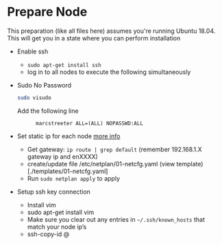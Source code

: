 # Prepare Node
This preparation (like all files here) assumes you're running Ubuntu 18.04.  This will get you in a state where you can perform installation

- Enable ssh
    - `sudo apt-get install ssh`
    - log in to all nodes to execute the following simultaneously
- Sudo No Password
	```bash
    sudo visudo
    ```
    Add the following line
	
    ```(Nano is opened) — add the following line, as the last line as the last line (to ensure it get's applied)
	      marcstreeter ALL=(ALL) NOPASSWD:ALL
    ```
- Set static ip for each node [more info](https://www.tecmint.com/configure-network-static-ip-address-in-ubuntu/)
    - Get gateway: `ip route | grep default` (remember 192.168.1.X gateway ip and enXXXX)
    - create/update file /etc/netplan/01-netcfg.yaml (view template)[./templates/01-netcfg.yaml]
    -  Run `sudo netplan apply` to apply
- Setup ssh key connection
    - Install vim 
    -   sudo apt-get install vim
    - Make sure you clear out any entries in `~/.ssh/known_hosts` that match your node ip’s
    - ssh-copy-id <USERNAME>@<IP-ADDRESS-NOT-HOSTNAME-IN-HOSTS-FILE>